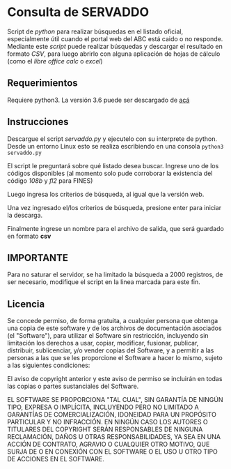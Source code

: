 # Consulta de SERVADDO

Script de *python* para realizar búsquedas en el listado oficial, especialmente útil cuando el portal web del ABC está caido o no responde.
Mediante este *script* puede realizar búsquedas y descargar el resultado en formato *CSV*, para luego abrirlo con alguna aplicación de hojas de cálculo (como el *libre office calc* o *excel*)

## Requerimientos

Requiere python3. La versión 3.6 puede ser descargado de [acá](https://www.python.org/downloads/)

## Instrucciones

Descargue el script *servaddo.py* y ejecutelo con su interprete de python.
Desde un entorno Linux esto se realiza escribiendo en una consola
`python3 servaddo.py`

El script le preguntará sobre qué listado desea buscar. Ingrese uno de los códigos disponibles
(al momento solo pude corroborar la existencia del código *108b* y *fl2* para FINES)

Luego ingresa los criterios de búsqueda, al igual que la versión web.

Una vez ingresado el/los criterios de búsqueda, presione enter para iniciar la descarga.

Finalmente ingrese un nombre para el archivo de salida, que será guardado en formato **csv**

## IMPORTANTE

Para no saturar el servidor, se ha limitado la búsqueda a 2000 registros, de ser necesario, modifique el script en la linea marcada para este fin.


## Licencia

Se concede permiso, de forma gratuita, a cualquier persona que obtenga una copia de este software y de los archivos de documentación asociados (el "Software"), para utilizar el Software sin restricción, incluyendo sin limitación los derechos a usar, copiar, modificar, fusionar, publicar, distribuir, sublicenciar, y/o vender copias del Software, y a permitir a las personas a las que se les proporcione el Software a hacer lo mismo, sujeto a las siguientes condiciones:

El aviso de copyright anterior y este aviso de permiso se incluirán en todas las copias o partes sustanciales del Software.

EL SOFTWARE SE PROPORCIONA "TAL CUAL", SIN GARANTÍA DE NINGÚN TIPO, EXPRESA O IMPLÍCITA, INCLUYENDO PERO NO LIMITADO A GARANTÍAS DE COMERCIALIZACIÓN, IDONEIDAD PARA UN PROPÓSITO PARTICULAR Y NO INFRACCIÓN. EN NINGÚN CASO LOS AUTORES O TITULARES DEL COPYRIGHT SERÁN RESPONSABLES DE NINGUNA RECLAMACIÓN, DAÑOS U OTRAS RESPONSABILIDADES, YA SEA EN UNA ACCIÓN DE CONTRATO, AGRAVIO O CUALQUIER OTRO MOTIVO, QUE SURJA DE O EN CONEXIÓN CON EL SOFTWARE O EL USO U OTRO TIPO DE ACCIONES EN EL SOFTWARE.
